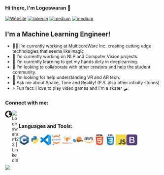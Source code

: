 <!--
**Logeswaran123/Logeswaran123** is a ✨ _special_ ✨ repository because its `README.md` (this file) appears on your GitHub profile.
-->

### Hi there, I'm Logeswaran 👋

[![Website](https://img.shields.io/website?label=Logeswaran+Website&style=for-the-badge&url=https%3A%2F%2Fcodestackr.com)](https://www.logeswaranofficial.com/)
[![linkedin](https://img.shields.io/badge/LinkedIn-0077B5?style=for-the-badge&logo=linkedin&logoColor=white)](https://www.linkedin.com/in/logeswaran-sivakumar-466129165/)
[![medium](https://img.shields.io/badge/Medium-12100E?style=for-the-badge&logo=medium&logoColor=white)](https://logessiva.medium.com/)
[![medium](https://img.shields.io/badge/YouTube-FF0000?style=for-the-badge&logo=youtube&logoColor=white)](https://www.youtube.com/channel/UCRRxBDHkn8F3Sku98eoqzJw)

## I'm a Machine Learning Engineer!

- :mage_man: I’m currently working at MulticoreWare Inc. creating cutting edge technologies that seems like magic
- 🔭 I’m currently working on NLP and Computer Vision projects.
- 🌱 I’m currently learning to get my hands dirty in deeplearning.
- 👯 I’m looking to collaborate with other creators and help the student community.
- 🤔 I’m looking for help understanding VR and AR tech.
- 💬 Ask me about Space, Time and Reality! (P.S. also other infinity stones)
- ⚡ Fun fact: I love to play video games and I'm a skater :skateboard:.


### Connect with me:

[<img align="left" alt="logeswaranofficial.com" width="22px" src="https://raw.githubusercontent.com/iconic/open-iconic/master/svg/globe.svg" />][website]
[<img align="left" alt="Logeswaran123 | LinkedIn" width="22px" src="https://cdn.jsdelivr.net/npm/simple-icons@v3/icons/linkedin.svg" />][linkedin]
<br>


### Languages and Tools:

<img align="left" alt="" width="35px" src="https://raw.githubusercontent.com/github/explore/80688e429a7d4ef2fca1e82350fe8e3517d3494d/topics/cpp/cpp.png" />
<img align="left" alt="" width="35px" src="https://raw.githubusercontent.com/github/explore/80688e429a7d4ef2fca1e82350fe8e3517d3494d/topics/python/python.png" />
<img align="left" alt="" width="35px" src="https://raw.githubusercontent.com/github/explore/80688e429a7d4ef2fca1e82350fe8e3517d3494d/topics/visual-studio-code/visual-studio-code.png" />
<img align="left" alt="" width="35px" src="https://raw.githubusercontent.com/github/explore/80688e429a7d4ef2fca1e82350fe8e3517d3494d/topics/jupyter-notebook/jupyter-notebook.png" />
<img align="left" alt="" width="35px" src="https://raw.githubusercontent.com/github/explore/80688e429a7d4ef2fca1e82350fe8e3517d3494d/topics/tensorflow/tensorflow.png" />
<img align="left" alt="" width="35px" src="https://avatars0.githubusercontent.com/u/21003710?s=200&v=4" />
<img align="left" alt="" width="35px" src="https://avatars2.githubusercontent.com/u/34455048?s=200&v=4" />
<img align="left" alt="" width="35px" src="https://raw.githubusercontent.com/github/explore/80688e429a7d4ef2fca1e82350fe8e3517d3494d/topics/scikit-learn/scikit-learn.png" />
<img align="left" alt="" width="35px" src="https://raw.githubusercontent.com/github/explore/fbceb94436312b6dacde68d122a5b9c7d11f9524/topics/aws/aws.png" />
<img align="left" alt="" width="35px" src="https://avatars1.githubusercontent.com/u/55443902?s=200&v=4" />
<img align="left" alt="" width="35px" src="https://avatars1.githubusercontent.com/u/5009934?s=200&v=4" />
<img align="left" alt="" width="35px" src="https://raw.githubusercontent.com/github/explore/80688e429a7d4ef2fca1e82350fe8e3517d3494d/topics/html/html.png" />
<img align="left" alt="" width="35px" src="https://raw.githubusercontent.com/github/explore/80688e429a7d4ef2fca1e82350fe8e3517d3494d/topics/css/css.png" />
<img align="left" alt="" width="35px" src="https://raw.githubusercontent.com/github/explore/80688e429a7d4ef2fca1e82350fe8e3517d3494d/topics/javascript/javascript.png" />
<img align="left" alt="" width="35px" src="https://raw.githubusercontent.com/github/explore/80688e429a7d4ef2fca1e82350fe8e3517d3494d/topics/bootstrap/bootstrap.png" />
<br>
<br>
<img align="left" alt="" width="35px" src="https://avatars0.githubusercontent.com/u/828667?s=200&v=4" />
<br>
<br>
<br>

<p align='left'>
  <a href="#"><img src="https://github-readme-stats.logeswaran123.vercel.app/api?username=Logeswaran123&show_icons=true&count_private=true&theme=dark&text_color=fff" width="450"></a>
</p>





[website]: https://logeswaranofficial.com/
[linkedin]: https://www.linkedin.com/in/logeswaran-sivakumar-466129165/
